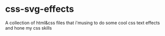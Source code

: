 # css-svg-effects
A collection of html&amp;css files that i'musing to do some cool css text effects and hone my css skills
